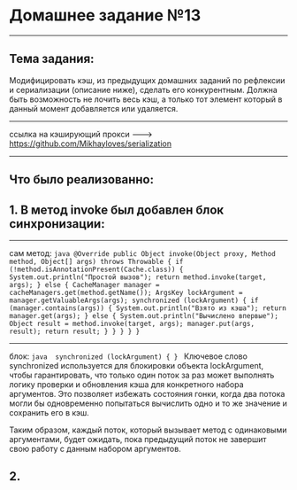 # Домашнее задание №13
_______________________________
## Тема задания:
Модифицировать кэш, из предыдущих домашних заданий по рефлексии и сериализации (описание ниже), сделать его конкурентным. 
Должна быть возможность не лочить весь кэш, а только тот элемент который в данный момент добавляется или удаляется.
_______________________________
ссылка на кэширующий прокси ---> https://github.com/Mikhayloves/serialization
_______________________________
## Что было реализованно:
## 1. В метод invoke был добавлен блок синхронизации:
_______________________________
сам метод:
``java
@Override
    public Object invoke(Object proxy, Method method, Object[] args) throws Throwable {
        if (!method.isAnnotationPresent(Cache.class)) {
            System.out.println("Простой вызов");
            return method.invoke(target, args);
        } else {
            CacheManager manager = cacheManagers.get(method.getName());
            ArgsKey lockArgument = manager.getValuableArgs(args);
            synchronized (lockArgument) {
                if (manager.contains(args)) {
                    System.out.println("Взято из кэша");
                    return manager.get(args);
                } else {
                    System.out.println("Вычислено впервые");
                    Object result = method.invoke(target, args);
                    manager.put(args, result);
                    return result;
                }
            }
        }
    }
}
``
_______________________________

блок:
``java 
synchronized (lockArgument) {
}
``
Ключевое слово synchronized используется для блокировки объекта lockArgument, чтобы гарантировать, что только один поток за раз может выполнять логику проверки и обновления кэша для конкретного набора аргументов. Это позволяет избежать состояния гонки, когда два потока могли бы одновременно попытаться вычислить одно и то же значение и сохранить его в кэш.

Таким образом, каждый поток, который вызывает метод с одинаковыми аргументами, будет ожидать, пока предыдущий поток не завершит свою работу с данным набором аргументов.

## 2.
